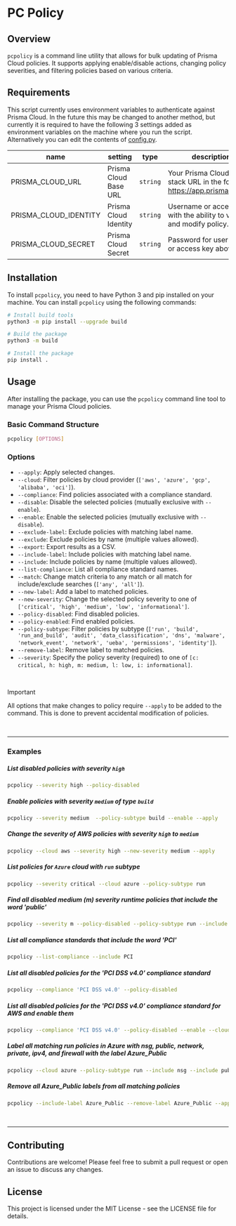# PC Policy

## Overview

`pcpolicy` is a command line utility that allows for bulk updating of Prisma Cloud policies. It supports applying enable/disable actions, changing policy severities, and filtering policies based on various criteria.

## Requirements

This script currently uses environment variables to authenticate against Prisma Cloud. In the future this may be changed to another method, but currently it is required to have the following 3 settings added as environment variables on the machine where you run the script. Alternatively you can edit the contents of [config.py](/modules/config.py).

 | name |  setting  | type | description |
 |----|-----------|------|-------------|
 | PRISMA_CLOUD_URL | Prisma Cloud Base URL | `string` | Your Prisma Cloud app stack URL in the format: https://app.prismacloud.io 
 | PRISMA_CLOUD_IDENTITY | Prisma Cloud Identity | `string` | Username or access key with the ability to view and modify policy.
 | PRISMA_CLOUD_SECRET | Prisma Cloud Secret | `string` | Password for username or access key above

## Installation

To install `pcpolicy`, you need to have Python 3 and pip installed on your machine. You can install `pcpolicy` using the following commands:

```sh
# Install build tools
python3 -m pip install --upgrade build

# Build the package
python3 -m build

# Install the package
pip install .
```

## Usage

After installing the package, you can use the `pcpolicy` command line tool to manage your Prisma Cloud policies.

### Basic Command Structure

```sh
pcpolicy [OPTIONS]
```

### Options

- `--apply`: Apply selected changes.
- `--cloud`: Filter policies by cloud provider (`['aws', 'azure', 'gcp', 'alibaba', 'oci']`).
- `--compliance`: Find policies associated with a compliance standard.
- `--disable`: Disable the selected policies (mutually exclusive with `--enable`).
- `--enable`: Enable the selected policies (mutually exclusive with `--disable`).
- `--exclude-label`: Exclude policies with matching label name.
- `--exclude`: Exclude policies by name (multiple values allowed).
- `--export`: Export results as a CSV.
- `--include-label`: Include policies with matching label name.
- `--include`: Include policies by name (multiple values allowed).
- `--list-compliance`: List all compliance standard names.
- `--match`: Change match criteria to any match or all match for include/exclude searches (`['any', 'all']`).
- `--new-label`: Add a label to matched policies.
- `--new-severity`: Change the selected policy severity to one of `['critical', 'high', 'medium', 'low', 'informational']`.
- `--policy-disabled`: Find disabled policies.
- `--policy-enabled`: Find enabled policies.
- `--policy-subtype`: Filter policies by subtype (`['run', 'build', 'run_and_build', 'audit', 'data_classification', 'dns', 'malware', 'network_event', 'network', 'ueba', 'permissions', 'identity']`).
- `--remove-label`: Remove label to matched policies.
- `--severity`: Specify the policy severity (required) to one of `[c: critical, h: high, m: medium, l: low, i: informational]`.

<br>

> [!IMPORTANT]
> All options that make changes to policy require `--apply` to be added to the command.
> This is done to prevent accidental modification of policies.

<br>

---

### Examples

##### List disabled policies with severity `high`

```sh
pcpolicy --severity high --policy-disabled
```

##### Enable policies with severity `medium` of type `build`

```sh
pcpolicy --severity medium  --policy-subtype build --enable --apply
```

##### Change the severity of AWS policies with severity `high` to `medium`

```sh
pcpolicy --cloud aws --severity high --new-severity medium --apply
```

##### List policies for `Azure` cloud with `run` subtype

```sh
pcpolicy --severity critical --cloud azure --policy-subtype run
```

##### Find all disabled medium (m) severity runtime policies that include the word 'public'

```sh
pcpolicy --severity m --policy-disabled --policy-subtype run --include public
```

##### List all compliance standards that include the word 'PCI'

```sh
pcpolicy --list-compliance --include PCI
```

##### List all disabled policies for the 'PCI DSS v4.0' compliance standard

```sh
pcpolicy --compliance 'PCI DSS v4.0' --policy-disabled
```


##### List all disabled policies for the 'PCI DSS v4.0' compliance standard for AWS and enable them

```sh
pcpolicy --compliance 'PCI DSS v4.0' --policy-disabled --enable --cloud aws --apply
```

##### Label all matching run policies in Azure with nsg, public, network, private, ipv4, and firewall with the label Azure_Public
```sh
pcpolicy --cloud azure --policy-subtype run --include nsg --include public --include network --include private --include ipv4 --include firewall --new-label Azure_Public --apply
```

##### Remove all Azure_Public labels from all matching policies
```sh
pcpolicy --include-label Azure_Public --remove-label Azure_Public --apply
```

<br>

---

## Contributing

Contributions are welcome! Please feel free to submit a pull request or open an issue to discuss any changes.

## License

This project is licensed under the MIT License - see the LICENSE file for details.